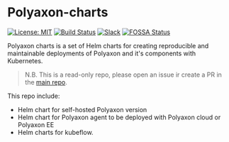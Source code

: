 # Polyaxon-charts

[![License: MIT](https://img.shields.io/badge/License-MIT-green.svg)](LICENSE)
[![Build Status](https://travis-ci.org/polyaxon/polyaxon-charts.svg?branch=master)](https://travis-ci.org/polyaxon/polyaxon-charts)
[![Slack](https://img.shields.io/badge/chat-on%20slack-aadada.svg?logo=slack&longCache=true)](https://join.slack.com/t/polyaxon/shared_invite/enQtMzQ0ODc2MDg1ODc0LTViMjMwY2VlNjQzYzU2NTUzODVlNzBjNDc2NDMyY2M0MDljMDliOWViNDljMDNmZmViZTg1YzFlOWY0YTQwMTM)
[![FOSSA Status](https://app.fossa.com/api/projects/git%2Bgithub.com%2Fpolyaxon%2Fpolyaxon-charts.svg?type=shield)](https://app.fossa.com/projects/git%2Bgithub.com%2Fpolyaxon%2Fpolyaxon-charts?ref=badge_shield)

Polyaxon charts is a set of Helm charts for creating reproducible and maintainable deployments of Polyaxon and it's components with Kubernetes.

> N.B. This is a read-only repo, please open an issue ir create a PR in the [main repo](https://github.com/polyaxon/polyaxon/issues). 

This repo include: 

 * Helm chart for self-hosted Polyaxon version
 * Helm chart for Polyaxon agent to be deployed with Polyaxon cloud or Polyaxon EE
 * Helm charts for kubeflow. 
